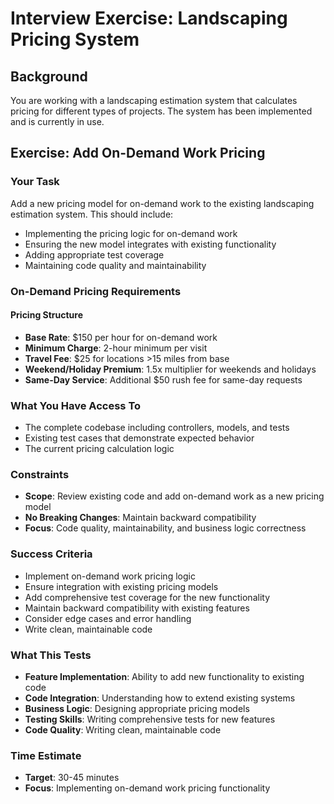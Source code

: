 # Interview Exercise: Landscaping Pricing System

## Background
You are working with a landscaping estimation system that calculates pricing for different types of projects. The system has been implemented and is currently in use.

## Exercise: Add On-Demand Work Pricing

### Your Task
Add a new pricing model for on-demand work to the existing landscaping estimation system. This should include:

- Implementing the pricing logic for on-demand work
- Ensuring the new model integrates with existing functionality
- Adding appropriate test coverage
- Maintaining code quality and maintainability

### On-Demand Pricing Requirements

#### Pricing Structure
- **Base Rate**: $150 per hour for on-demand work
- **Minimum Charge**: 2-hour minimum per visit
- **Travel Fee**: $25 for locations >15 miles from base
- **Weekend/Holiday Premium**: 1.5x multiplier for weekends and holidays
- **Same-Day Service**: Additional $50 rush fee for same-day requests

### What You Have Access To
- The complete codebase including controllers, models, and tests
- Existing test cases that demonstrate expected behavior
- The current pricing calculation logic

### Constraints
- **Scope**: Review existing code and add on-demand work as a new pricing model
- **No Breaking Changes**: Maintain backward compatibility
- **Focus**: Code quality, maintainability, and business logic correctness

### Success Criteria
- Implement on-demand work pricing logic
- Ensure integration with existing pricing models
- Add comprehensive test coverage for the new functionality
- Maintain backward compatibility with existing features
- Consider edge cases and error handling
- Write clean, maintainable code

### What This Tests
- **Feature Implementation**: Ability to add new functionality to existing code
- **Code Integration**: Understanding how to extend existing systems
- **Business Logic**: Designing appropriate pricing models
- **Testing Skills**: Writing comprehensive tests for new features
- **Code Quality**: Writing clean, maintainable code

### Time Estimate
- **Target**: 30-45 minutes
- **Focus**: Implementing on-demand work pricing functionality
